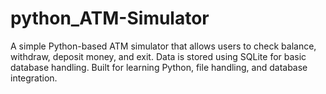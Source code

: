 # python_ATM-Simulator
A simple Python-based ATM simulator that allows users to check balance, withdraw, deposit money, and exit. Data is stored using SQLite for basic database handling. Built for learning Python, file handling, and database integration.
